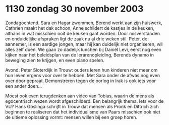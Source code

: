 # 1130 zondag 30 november 2003
Zondagochtend. Sara en Hagar zwemmen, Berend werkt aan zijn huiswerk, Cathrien maakt het dak schoon, Anne schildert de kastjes in de keuken, althans in wat misschien ooit de keuken gaat worden. Door misverstanden en onduidelijke afspraken ligt de zaak nu al drie weken stil. Peter, de aannemer, is een aardige jongen, maar hij kan duidelijk niet organiseren, wil alles zelf doen. We gaan zo dadelijk lunchen bij Daniël Levi, eerst nog even kijken naar het beleidsplan van de lerarenopleiding, Berends dynamo in beweging zien te krijgen, en even piano spelen.

Avond. Peter Sloterdijk in Trouw: ouders leren hun kinderen niet meer om hun leven ergens voor over te hebben. Met Sara onder de afwas nog even over door gepraat. Demonstreren tegen de oorlog in Irak is ook iets voor een ander doen...

Moest ook even terugdenken aan video van Tobias, waarin de mens als egocentrisch wezen wordt afgeschilderd. Een belangrijk thema. Iets voor de VU? Hans Goslinga schrijft in Trouw dat mensen als Pronk en Dittrich zich beginnen te realiseren dat het individualisme van Paars misschien ook niet de ultieme oplossing vormt: mensen willen bij een groep horen.